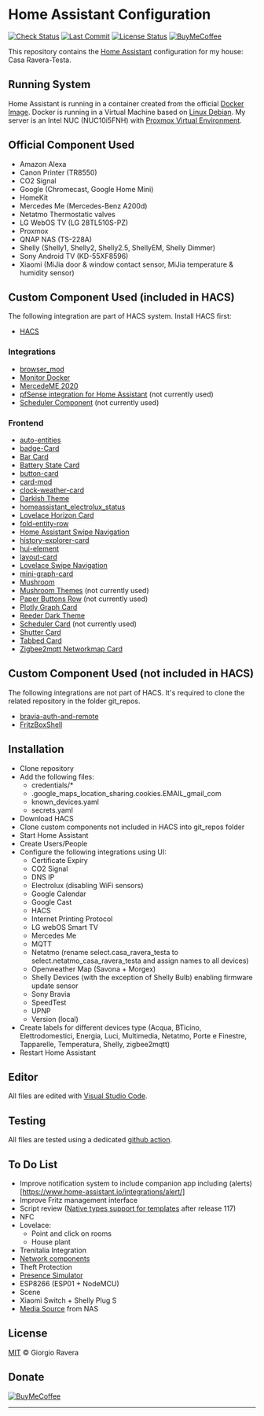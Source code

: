 # Home Assistant Configuration
[![Check Status][check-status-img]][check-status-url]
[![Last Commit][last-commit-img]][last-commit-url]
[![License Status][license-img]][license-url]
[![BuyMeCoffee][buymecoffee-img]][buymecoffee-url]

This repository contains the [Home Assistant](https://www.home-assistant.io/) configuration for my house: Casa Ravera-Testa.

## Running System
Home Assistant is running in a container created from the official [Docker Image](https://hub.docker.com/r/homeassistant/home-assistant).
Docker is running in a Virtual Machine based on [Linux Debian](https://www.debian.org/).
My server is an Intel NUC (NUC10i5FNH) with [Proxmox Virtual Environment](https://www.proxmox.com/en/).

## Official Component Used
* Amazon Alexa
* Canon Printer (TR8550)
* CO2 Signal
* Google (Chromecast, Google Home Mini)
* HomeKit
* Mercedes Me (Mercedes-Benz A200d)
* Netatmo Thermostatic valves
* LG WebOS TV (LG 28TL510S-PZ)
* Proxmox
* QNAP NAS (TS-228A)
* Shelly (Shelly1, Shelly2, Shelly2.5, ShellyEM, Shelly Dimmer)
* Sony Android TV (KD-55XF8596)
* Xiaomi (MiJia door & window contact sensor, MiJia temperature & humidity sensor)

## Custom Component Used (included in HACS)
The following integration are part of HACS system. Install HACS first:
* [HACS](https://github.com/hacs/integration)
### Integrations
* [browser_mod](https://github.com/thomasloven/hass-browser_mod)
* [Monitor Docker](https://github.com/ualex73/monitor_docker)
* [MercedeME 2020](https://github.com/ReneNulschDE/mbapi2020)
* [pfSense integration for Home Assistant](https://github.com/travisghansen/hass-pfsense) (not currently used)
* [Scheduler Component](https://github.com/nielsfaber/scheduler-component) (not currently used)
### Frontend
* [auto-entities](https://github.com/thomasloven/lovelace-auto-entities)
* [badge-Card](https://github.com/thomasloven/lovelace-badge-card)
* [Bar Card](https://github.com/custom-cards/bar-card)
* [Battery State Card](https://github.com/maxwroc/battery-state-card)
* [button-card](https://github.com/custom-cards/button-card)
* [card-mod](https://github.com/thomasloven/lovelace-card-mod)
* [clock-weather-card](https://github.com/pkissling/clock-weather-card)
* [Darkish Theme](https://github.com/78wesley/Home-Assistant-Darkish-Theme)
* [homeassistant_electrolux_status](https://github.com/mauro-midolo/homeassistant_electrolux_status)
* [Lovelace Horizon Card](https://github.com/rejuvenate/lovelace-horizon-card)
* [fold-entity-row](https://github.com/thomasloven/lovelace-fold-entity-row)
* [Home Assistant Swipe Navigation](https://github.com/zanna-37/hass-swipe-navigation)
* [history-explorer-card](https://github.com/alexarch21/history-explorer-card)
* [hui-element](https://github.com/thomasloven/lovelace-hui-element)
* [layout-card](https://github.com/thomasloven/lovelace-layout-card)
* [Lovelace Swipe Navigation](https://github.com/maykar/lovelace-swipe-navigation)
* [mini-graph-card](https://github.com/kalkih/mini-graph-card)
* [Mushroom](https://github.com/piitaya/lovelace-mushroom)
* [Mushroom Themes](https://github.com/piitaya/lovelace-mushroom-themes) (not currently used)
* [Paper Buttons Row](https://github.com/jcwillox/lovelace-paper-buttons-row) (not currently used)
* [Plotly Graph Card](https://github.com/dbuezas/lovelace-plotly-graph-card)
* [Reeder Dark Theme](https://github.com/hekm77/reeder_dark_theme)
* [Scheduler Card](https://github.com/nielsfaber/scheduler-card) (not currently used)
* [Shutter Card](https://github.com/Deejayfool/hass-shutter-card)
* [Tabbed Card](https://github.com/kinghat/tabbed-card)
* [Zigbee2mqtt Networkmap Card](https://github.com/azuwis/zigbee2mqtt-networkmap)
## Custom Component Used (not included in HACS)
The following integrations are not part of HACS. It's required to clone the related repository in the folder git_repos.
* [bravia-auth-and-remote](https://github.com/breunigs/bravia-auth-and-remote)
* [FritzBoxShell](https://github.com/jhubig/FritzBoxShell)

## Installation
* Clone repository
* Add the following files:
  * credentials/*
  * .google_maps_location_sharing.cookies.EMAIL_gmail_com
  * known_devices.yaml
  * secrets.yaml
* Download HACS
* Clone custom components not included in HACS into git_repos folder
* Start Home Assistant
* Create Users/People
* Configure the following integrations using UI:
  * Certificate Expiry
  * CO2 Signal
  * DNS IP
  * Electrolux (disabling WiFi sensors)
  * Google Calendar
  * Google Cast
  * HACS
  * Internet Printing Protocol
  * LG webOS Smart TV
  * Mercedes Me
  * MQTT
  * Netatmo (rename select.casa_ravera_testa to select.netatmo_casa_ravera_testa and assign names to all devices)
  * Openweather Map (Savona + Morgex)
  * Shelly Devices (with the exception of Shelly Bulb) enabling firmware update sensor
  * Sony Bravia
  * SpeedTest
  * UPNP
  * Version (local)
* Create labels for different devices type (Acqua, BTicino, Elettrodomestici, Energia, Luci, Multimedia, Netatmo, Porte e Finestre, Tapparelle, Temperatura, Shelly, zigbee2mqtt)
* Restart Home Assistant

## Editor
All files are edited with [Visual Studio Code](https://code.visualstudio.com/).

## Testing
All files are tested using a dedicated [github action](https://github.com/xraver/homeassistant/actions/workflows/ci-validation.yaml).

## To Do List
* Improve notification system to include companion app including (alerts)[https://www.home-assistant.io/integrations/alert/]
* Improve Fritz management interface
* Script review ([Native types support for templates](https://www.home-assistant.io/blog/2020/10/28/release-117/#native-types-support-for-templates-beta) after release 117)
* NFC
* Lovelace:
   - Point and click on rooms
   - House plant
* Trenitalia Integration
* [Network components](https://community.home-assistant.io/t/need-help-with-sensor-icon-color-based-on-state/49292)
* Theft Protection
* [Presence Simulator](https://indomus.it/progetti/simulare-automaticamente-la-presenza-in-casa-tramite-la-domotica-home-assistant/)
* ESP8266 (ESP01 + NodeMCU)
* Scene
* Xiaomi Switch + Shelly Plug S
* [Media Source](https://www.home-assistant.io/integrations/media_source) from NAS

## License
[MIT](http://opensource.org/licenses/MIT) © Giorgio Ravera

## Donate
[![BuyMeCoffee][buymecoffee-button]][buymecoffee-url]

---

[check-status-img]: https://github.com/xraver/homeassistant/actions/workflows/ci-validation.yaml/badge.svg
[check-status-url]: https://github.com/xraver/homeassistant/actions/workflows/ci-validation.yaml
[license-img]: https://img.shields.io/github/license/xraver/homeassistant
[license-url]: LICENSE
[releases-img]: https://img.shields.io/github/v/release/xraver/homeassistant
[releases-url]: https://github.com/xraver/homeassistant/releases
[last-commit-img]: https://img.shields.io/github/last-commit/xraver/homeassistant
[last-commit-url]: https://github.com/xraver/homeassistant/commits/master
[buymecoffee-img]: https://img.shields.io/badge/buy%20me%20a%20coffee-donate-yellow.svg
[buymecoffee-button]: https://www.buymeacoffee.com/assets/img/guidelines/download-assets-sm-2.svg
[buymecoffee-url]: https://www.buymeacoffee.com/raverag
